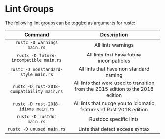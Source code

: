 # Lint Groups

The following lint groups can be toggled as arguments for rustc:

| Command | Description |
| :---: | :---: |
| `rustc -D warnings main.rs` | All lints warnings |
| `rustc -D future-incompatible main.rs` | All lints that have future incompatibles |
| `rustc -D nonstandard-style main.rs` | All lints that have non standard naming |
| `rustc -D rust-2018-compatibility main.rs` | All lints that were used to transition from the 2015 edition to the 2018 edition |
| `rustc -D rust-2018-idioms main.rs` | All lints that nudge you to idiomatic features of Rust 2018 edition |
| `rustc -D rustdoc main.rs` | Rustdoc specific lints |
| `rustc -D unused main.rs` | Lints that detect excess syntax |
